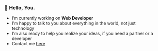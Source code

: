 ###  👋 Hello, You.

- I’m currently working on **Web Developer**
- I'm happy to talk to you about everything in the world, not just technology
- I'm also ready to help you realize your ideas, if you need a partner or a developer
- Contact me [here](https://www.mihi.dev/contact)
